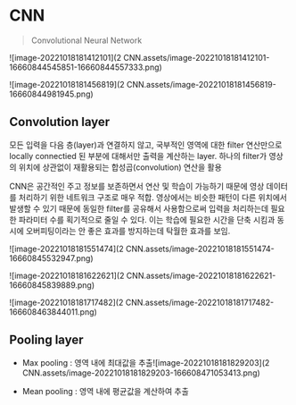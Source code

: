 # CNN 

> Convolutional Neural Network

![image-20221018181412101](2 CNN.assets/image-20221018181412101-16660844545851-16660844557333.png)

![image-20221018181456819](2 CNN.assets/image-20221018181456819-16660844981945.png)



## Convolution layer

모든 입력을 다음 층(layer)과 연결하지 않고, 국부적인 영역에 대한 filter 연산만으로 locally connectied 된 부분에 대해서만 출력을 계산하는 layer. 하나의 filter가 영상의 위치에 상관없이 재활용되는 합성곱(convolution) 연산을 활용

CNN은 공간적인 주고 정보를 보존하면서 연산 및 학습이 가능하기 때문에 영상 데이터를 처리하기 위한 네트워크 구조로 매우 적합. 영상에서는 비슷한 패턴이 다른 위치에서 발생할 수 있기 때문에 동일한 filter를 공유해서 사용함으로써 입력을 처리하는데 필요한 파라미터 수를 획기적으로 줄일 수 있다. 이는 학습에 필요한 시간을 단축 시킴과 동시에 오버피팅이라는 안 좋은 효과를 방지하는데 탁월한 효과를 보임.

![image-20221018181551474](2 CNN.assets/image-20221018181551474-16660845532947.png)

![image-20221018181622621](2 CNN.assets/image-20221018181622621-16660845839889.png)

![image-20221018181717482](2 CNN.assets/image-20221018181717482-166608463844011.png)

## Pooling layer

- Max pooling : 영역 내에 최대값을 추출![image-20221018181829203](2 CNN.assets/image-20221018181829203-166608471053413.png)

- Mean pooling : 영역 내에 평균값을 계산하여 추출
